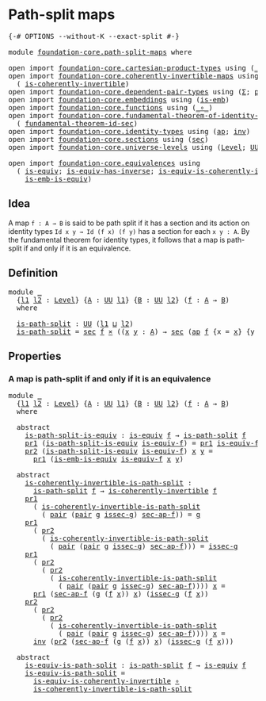 # Path-split maps

<pre class="Agda"><a id="28" class="Symbol">{-#</a> <a id="32" class="Keyword">OPTIONS</a> <a id="40" class="Pragma">--without-K</a> <a id="52" class="Pragma">--exact-split</a> <a id="66" class="Symbol">#-}</a>

<a id="71" class="Keyword">module</a> <a id="78" href="foundation-core.path-split-maps.html" class="Module">foundation-core.path-split-maps</a> <a id="110" class="Keyword">where</a>

<a id="117" class="Keyword">open</a> <a id="122" class="Keyword">import</a> <a id="129" href="foundation-core.cartesian-product-types.html" class="Module">foundation-core.cartesian-product-types</a> <a id="169" class="Keyword">using</a> <a id="175" class="Symbol">(</a><a id="176" href="foundation-core.cartesian-product-types.html#577" class="Function Operator">_×_</a><a id="179" class="Symbol">)</a>
<a id="181" class="Keyword">open</a> <a id="186" class="Keyword">import</a> <a id="193" href="foundation-core.coherently-invertible-maps.html" class="Module">foundation-core.coherently-invertible-maps</a> <a id="236" class="Keyword">using</a>
  <a id="244" class="Symbol">(</a> <a id="246" href="foundation-core.coherently-invertible-maps.html#1466" class="Function">is-coherently-invertible</a><a id="270" class="Symbol">)</a>
<a id="272" class="Keyword">open</a> <a id="277" class="Keyword">import</a> <a id="284" href="foundation-core.dependent-pair-types.html" class="Module">foundation-core.dependent-pair-types</a> <a id="321" class="Keyword">using</a> <a id="327" class="Symbol">(</a><a id="328" href="foundation-core.dependent-pair-types.html#502" class="Record">Σ</a><a id="329" class="Symbol">;</a> <a id="331" href="foundation-core.dependent-pair-types.html#575" class="InductiveConstructor">pair</a><a id="335" class="Symbol">;</a> <a id="337" href="foundation-core.dependent-pair-types.html#592" class="Field">pr1</a><a id="340" class="Symbol">;</a> <a id="342" href="foundation-core.dependent-pair-types.html#604" class="Field">pr2</a><a id="345" class="Symbol">)</a>
<a id="347" class="Keyword">open</a> <a id="352" class="Keyword">import</a> <a id="359" href="foundation-core.embeddings.html" class="Module">foundation-core.embeddings</a> <a id="386" class="Keyword">using</a> <a id="392" class="Symbol">(</a><a id="393" href="foundation-core.embeddings.html#980" class="Function">is-emb</a><a id="399" class="Symbol">)</a>
<a id="401" class="Keyword">open</a> <a id="406" class="Keyword">import</a> <a id="413" href="foundation-core.functions.html" class="Module">foundation-core.functions</a> <a id="439" class="Keyword">using</a> <a id="445" class="Symbol">(</a><a id="446" href="foundation-core.functions.html#407" class="Function Operator">_∘_</a><a id="449" class="Symbol">)</a>
<a id="451" class="Keyword">open</a> <a id="456" class="Keyword">import</a> <a id="463" href="foundation-core.fundamental-theorem-of-identity-types.html" class="Module">foundation-core.fundamental-theorem-of-identity-types</a> <a id="517" class="Keyword">using</a>
  <a id="525" class="Symbol">(</a> <a id="527" href="foundation-core.fundamental-theorem-of-identity-types.html#4029" class="Function">fundamental-theorem-id-sec</a><a id="553" class="Symbol">)</a>
<a id="555" class="Keyword">open</a> <a id="560" class="Keyword">import</a> <a id="567" href="foundation-core.identity-types.html" class="Module">foundation-core.identity-types</a> <a id="598" class="Keyword">using</a> <a id="604" class="Symbol">(</a><a id="605" href="foundation-core.identity-types.html#3990" class="Function">ap</a><a id="607" class="Symbol">;</a> <a id="609" href="foundation-core.identity-types.html#2716" class="Function">inv</a><a id="612" class="Symbol">)</a>
<a id="614" class="Keyword">open</a> <a id="619" class="Keyword">import</a> <a id="626" href="foundation-core.sections.html" class="Module">foundation-core.sections</a> <a id="651" class="Keyword">using</a> <a id="657" class="Symbol">(</a><a id="658" href="foundation-core.sections.html#521" class="Function">sec</a><a id="661" class="Symbol">)</a>
<a id="663" class="Keyword">open</a> <a id="668" class="Keyword">import</a> <a id="675" href="foundation-core.universe-levels.html" class="Module">foundation-core.universe-levels</a> <a id="707" class="Keyword">using</a> <a id="713" class="Symbol">(</a><a id="714" href="Agda.Primitive.html#597" class="Postulate">Level</a><a id="719" class="Symbol">;</a> <a id="721" href="foundation-core.universe-levels.html#222" class="Primitive">UU</a><a id="723" class="Symbol">;</a> <a id="725" href="Agda.Primitive.html#810" class="Primitive Operator">_⊔_</a><a id="728" class="Symbol">)</a>

<a id="731" class="Keyword">open</a> <a id="736" class="Keyword">import</a> <a id="743" href="foundation-core.equivalences.html" class="Module">foundation-core.equivalences</a> <a id="772" class="Keyword">using</a>
  <a id="780" class="Symbol">(</a> <a id="782" href="foundation-core.equivalences.html#1542" class="Function">is-equiv</a><a id="790" class="Symbol">;</a> <a id="792" href="foundation-core.equivalences.html#2999" class="Function">is-equiv-has-inverse</a><a id="812" class="Symbol">;</a> <a id="814" href="foundation-core.equivalences.html#3828" class="Function">is-equiv-is-coherently-invertible</a><a id="847" class="Symbol">;</a>
    <a id="853" href="foundation-core.equivalences.html#15392" class="Function">is-emb-is-equiv</a><a id="868" class="Symbol">)</a>
</pre>
## Idea

A map `f : A → B` is said to be path split if it has a section and its action on identity types `Id x y → Id (f x) (f y)` has a section for each `x y : A`. By the fundamental theorem for identity types, it follows that a map is path-split if and only if it is an equivalence.

## Definition

<pre class="Agda"><a id="1184" class="Keyword">module</a> <a id="1191" href="foundation-core.path-split-maps.html#1191" class="Module">_</a>
  <a id="1195" class="Symbol">{</a><a id="1196" href="foundation-core.path-split-maps.html#1196" class="Bound">l1</a> <a id="1199" href="foundation-core.path-split-maps.html#1199" class="Bound">l2</a> <a id="1202" class="Symbol">:</a> <a id="1204" href="Agda.Primitive.html#597" class="Postulate">Level</a><a id="1209" class="Symbol">}</a> <a id="1211" class="Symbol">{</a><a id="1212" href="foundation-core.path-split-maps.html#1212" class="Bound">A</a> <a id="1214" class="Symbol">:</a> <a id="1216" href="foundation-core.universe-levels.html#222" class="Primitive">UU</a> <a id="1219" href="foundation-core.path-split-maps.html#1196" class="Bound">l1</a><a id="1221" class="Symbol">}</a> <a id="1223" class="Symbol">{</a><a id="1224" href="foundation-core.path-split-maps.html#1224" class="Bound">B</a> <a id="1226" class="Symbol">:</a> <a id="1228" href="foundation-core.universe-levels.html#222" class="Primitive">UU</a> <a id="1231" href="foundation-core.path-split-maps.html#1199" class="Bound">l2</a><a id="1233" class="Symbol">}</a> <a id="1235" class="Symbol">(</a><a id="1236" href="foundation-core.path-split-maps.html#1236" class="Bound">f</a> <a id="1238" class="Symbol">:</a> <a id="1240" href="foundation-core.path-split-maps.html#1212" class="Bound">A</a> <a id="1242" class="Symbol">→</a> <a id="1244" href="foundation-core.path-split-maps.html#1224" class="Bound">B</a><a id="1245" class="Symbol">)</a>
  <a id="1249" class="Keyword">where</a>

  <a id="1258" href="foundation-core.path-split-maps.html#1258" class="Function">is-path-split</a> <a id="1272" class="Symbol">:</a> <a id="1274" href="foundation-core.universe-levels.html#222" class="Primitive">UU</a> <a id="1277" class="Symbol">(</a><a id="1278" href="foundation-core.path-split-maps.html#1196" class="Bound">l1</a> <a id="1281" href="Agda.Primitive.html#810" class="Primitive Operator">⊔</a> <a id="1283" href="foundation-core.path-split-maps.html#1199" class="Bound">l2</a><a id="1285" class="Symbol">)</a>
  <a id="1289" href="foundation-core.path-split-maps.html#1258" class="Function">is-path-split</a> <a id="1303" class="Symbol">=</a> <a id="1305" href="foundation-core.sections.html#521" class="Function">sec</a> <a id="1309" href="foundation-core.path-split-maps.html#1236" class="Bound">f</a> <a id="1311" href="foundation-core.cartesian-product-types.html#577" class="Function Operator">×</a> <a id="1313" class="Symbol">((</a><a id="1315" href="foundation-core.path-split-maps.html#1315" class="Bound">x</a> <a id="1317" href="foundation-core.path-split-maps.html#1317" class="Bound">y</a> <a id="1319" class="Symbol">:</a> <a id="1321" href="foundation-core.path-split-maps.html#1212" class="Bound">A</a><a id="1322" class="Symbol">)</a> <a id="1324" class="Symbol">→</a> <a id="1326" href="foundation-core.sections.html#521" class="Function">sec</a> <a id="1330" class="Symbol">(</a><a id="1331" href="foundation-core.identity-types.html#3990" class="Function">ap</a> <a id="1334" href="foundation-core.path-split-maps.html#1236" class="Bound">f</a> <a id="1336" class="Symbol">{</a><a id="1337" class="Argument">x</a> <a id="1339" class="Symbol">=</a> <a id="1341" href="foundation-core.path-split-maps.html#1315" class="Bound">x</a><a id="1342" class="Symbol">}</a> <a id="1344" class="Symbol">{</a><a id="1345" class="Argument">y</a> <a id="1347" class="Symbol">=</a> <a id="1349" href="foundation-core.path-split-maps.html#1317" class="Bound">y</a><a id="1350" class="Symbol">}))</a>
</pre>
## Properties

### A map is path-split if and only if it is an equivalence

<pre class="Agda"><a id="1443" class="Keyword">module</a> <a id="1450" href="foundation-core.path-split-maps.html#1450" class="Module">_</a>
  <a id="1454" class="Symbol">{</a><a id="1455" href="foundation-core.path-split-maps.html#1455" class="Bound">l1</a> <a id="1458" href="foundation-core.path-split-maps.html#1458" class="Bound">l2</a> <a id="1461" class="Symbol">:</a> <a id="1463" href="Agda.Primitive.html#597" class="Postulate">Level</a><a id="1468" class="Symbol">}</a> <a id="1470" class="Symbol">{</a><a id="1471" href="foundation-core.path-split-maps.html#1471" class="Bound">A</a> <a id="1473" class="Symbol">:</a> <a id="1475" href="foundation-core.universe-levels.html#222" class="Primitive">UU</a> <a id="1478" href="foundation-core.path-split-maps.html#1455" class="Bound">l1</a><a id="1480" class="Symbol">}</a> <a id="1482" class="Symbol">{</a><a id="1483" href="foundation-core.path-split-maps.html#1483" class="Bound">B</a> <a id="1485" class="Symbol">:</a> <a id="1487" href="foundation-core.universe-levels.html#222" class="Primitive">UU</a> <a id="1490" href="foundation-core.path-split-maps.html#1458" class="Bound">l2</a><a id="1492" class="Symbol">}</a> <a id="1494" class="Symbol">(</a><a id="1495" href="foundation-core.path-split-maps.html#1495" class="Bound">f</a> <a id="1497" class="Symbol">:</a> <a id="1499" href="foundation-core.path-split-maps.html#1471" class="Bound">A</a> <a id="1501" class="Symbol">→</a> <a id="1503" href="foundation-core.path-split-maps.html#1483" class="Bound">B</a><a id="1504" class="Symbol">)</a>
  <a id="1508" class="Keyword">where</a>
  
  <a id="1519" class="Keyword">abstract</a>
    <a id="1532" href="foundation-core.path-split-maps.html#1532" class="Function">is-path-split-is-equiv</a> <a id="1555" class="Symbol">:</a> <a id="1557" href="foundation-core.equivalences.html#1542" class="Function">is-equiv</a> <a id="1566" href="foundation-core.path-split-maps.html#1495" class="Bound">f</a> <a id="1568" class="Symbol">→</a> <a id="1570" href="foundation-core.path-split-maps.html#1258" class="Function">is-path-split</a> <a id="1584" href="foundation-core.path-split-maps.html#1495" class="Bound">f</a>
    <a id="1590" href="foundation-core.dependent-pair-types.html#592" class="Field">pr1</a> <a id="1594" class="Symbol">(</a><a id="1595" href="foundation-core.path-split-maps.html#1532" class="Function">is-path-split-is-equiv</a> <a id="1618" href="foundation-core.path-split-maps.html#1618" class="Bound">is-equiv-f</a><a id="1628" class="Symbol">)</a> <a id="1630" class="Symbol">=</a> <a id="1632" href="foundation-core.dependent-pair-types.html#592" class="Field">pr1</a> <a id="1636" href="foundation-core.path-split-maps.html#1618" class="Bound">is-equiv-f</a>
    <a id="1651" href="foundation-core.dependent-pair-types.html#604" class="Field">pr2</a> <a id="1655" class="Symbol">(</a><a id="1656" href="foundation-core.path-split-maps.html#1532" class="Function">is-path-split-is-equiv</a> <a id="1679" href="foundation-core.path-split-maps.html#1679" class="Bound">is-equiv-f</a><a id="1689" class="Symbol">)</a> <a id="1691" href="foundation-core.path-split-maps.html#1691" class="Bound">x</a> <a id="1693" href="foundation-core.path-split-maps.html#1693" class="Bound">y</a> <a id="1695" class="Symbol">=</a>
      <a id="1703" href="foundation-core.dependent-pair-types.html#592" class="Field">pr1</a> <a id="1707" class="Symbol">(</a><a id="1708" href="foundation-core.equivalences.html#15392" class="Function">is-emb-is-equiv</a> <a id="1724" href="foundation-core.path-split-maps.html#1679" class="Bound">is-equiv-f</a> <a id="1735" href="foundation-core.path-split-maps.html#1691" class="Bound">x</a> <a id="1737" href="foundation-core.path-split-maps.html#1693" class="Bound">y</a><a id="1738" class="Symbol">)</a>

  <a id="1743" class="Keyword">abstract</a>
    <a id="1756" href="foundation-core.path-split-maps.html#1756" class="Function">is-coherently-invertible-is-path-split</a> <a id="1795" class="Symbol">:</a>
      <a id="1803" href="foundation-core.path-split-maps.html#1258" class="Function">is-path-split</a> <a id="1817" href="foundation-core.path-split-maps.html#1495" class="Bound">f</a> <a id="1819" class="Symbol">→</a> <a id="1821" href="foundation-core.coherently-invertible-maps.html#1466" class="Function">is-coherently-invertible</a> <a id="1846" href="foundation-core.path-split-maps.html#1495" class="Bound">f</a>
    <a id="1852" href="foundation-core.dependent-pair-types.html#592" class="Field">pr1</a>
      <a id="1862" class="Symbol">(</a> <a id="1864" href="foundation-core.path-split-maps.html#1756" class="Function">is-coherently-invertible-is-path-split</a>
        <a id="1911" class="Symbol">(</a> <a id="1913" href="foundation-core.dependent-pair-types.html#575" class="InductiveConstructor">pair</a> <a id="1918" class="Symbol">(</a><a id="1919" href="foundation-core.dependent-pair-types.html#575" class="InductiveConstructor">pair</a> <a id="1924" href="foundation-core.path-split-maps.html#1924" class="Bound">g</a> <a id="1926" href="foundation-core.path-split-maps.html#1926" class="Bound">issec-g</a><a id="1933" class="Symbol">)</a> <a id="1935" href="foundation-core.path-split-maps.html#1935" class="Bound">sec-ap-f</a><a id="1943" class="Symbol">))</a> <a id="1946" class="Symbol">=</a> <a id="1948" href="foundation-core.path-split-maps.html#1924" class="Bound">g</a>
    <a id="1954" href="foundation-core.dependent-pair-types.html#592" class="Field">pr1</a>
      <a id="1964" class="Symbol">(</a> <a id="1966" href="foundation-core.dependent-pair-types.html#604" class="Field">pr2</a>
        <a id="1978" class="Symbol">(</a> <a id="1980" href="foundation-core.path-split-maps.html#1756" class="Function">is-coherently-invertible-is-path-split</a>
          <a id="2029" class="Symbol">(</a> <a id="2031" href="foundation-core.dependent-pair-types.html#575" class="InductiveConstructor">pair</a> <a id="2036" class="Symbol">(</a><a id="2037" href="foundation-core.dependent-pair-types.html#575" class="InductiveConstructor">pair</a> <a id="2042" href="foundation-core.path-split-maps.html#2042" class="Bound">g</a> <a id="2044" href="foundation-core.path-split-maps.html#2044" class="Bound">issec-g</a><a id="2051" class="Symbol">)</a> <a id="2053" href="foundation-core.path-split-maps.html#2053" class="Bound">sec-ap-f</a><a id="2061" class="Symbol">)))</a> <a id="2065" class="Symbol">=</a> <a id="2067" href="foundation-core.path-split-maps.html#2044" class="Bound">issec-g</a>
    <a id="2079" href="foundation-core.dependent-pair-types.html#592" class="Field">pr1</a>
      <a id="2089" class="Symbol">(</a> <a id="2091" href="foundation-core.dependent-pair-types.html#604" class="Field">pr2</a>
        <a id="2103" class="Symbol">(</a> <a id="2105" href="foundation-core.dependent-pair-types.html#604" class="Field">pr2</a>
          <a id="2119" class="Symbol">(</a> <a id="2121" href="foundation-core.path-split-maps.html#1756" class="Function">is-coherently-invertible-is-path-split</a>
            <a id="2172" class="Symbol">(</a> <a id="2174" href="foundation-core.dependent-pair-types.html#575" class="InductiveConstructor">pair</a> <a id="2179" class="Symbol">(</a><a id="2180" href="foundation-core.dependent-pair-types.html#575" class="InductiveConstructor">pair</a> <a id="2185" href="foundation-core.path-split-maps.html#2185" class="Bound">g</a> <a id="2187" href="foundation-core.path-split-maps.html#2187" class="Bound">issec-g</a><a id="2194" class="Symbol">)</a> <a id="2196" href="foundation-core.path-split-maps.html#2196" class="Bound">sec-ap-f</a><a id="2204" class="Symbol">))))</a> <a id="2209" href="foundation-core.path-split-maps.html#2209" class="Bound">x</a> <a id="2211" class="Symbol">=</a>
      <a id="2219" href="foundation-core.dependent-pair-types.html#592" class="Field">pr1</a> <a id="2223" class="Symbol">(</a><a id="2224" href="foundation-core.path-split-maps.html#2196" class="Bound">sec-ap-f</a> <a id="2233" class="Symbol">(</a><a id="2234" href="foundation-core.path-split-maps.html#2185" class="Bound">g</a> <a id="2236" class="Symbol">(</a><a id="2237" href="foundation-core.path-split-maps.html#1495" class="Bound">f</a> <a id="2239" href="foundation-core.path-split-maps.html#2209" class="Bound">x</a><a id="2240" class="Symbol">))</a> <a id="2243" href="foundation-core.path-split-maps.html#2209" class="Bound">x</a><a id="2244" class="Symbol">)</a> <a id="2246" class="Symbol">(</a><a id="2247" href="foundation-core.path-split-maps.html#2187" class="Bound">issec-g</a> <a id="2255" class="Symbol">(</a><a id="2256" href="foundation-core.path-split-maps.html#1495" class="Bound">f</a> <a id="2258" href="foundation-core.path-split-maps.html#2209" class="Bound">x</a><a id="2259" class="Symbol">))</a>
    <a id="2266" href="foundation-core.dependent-pair-types.html#604" class="Field">pr2</a>
      <a id="2276" class="Symbol">(</a> <a id="2278" href="foundation-core.dependent-pair-types.html#604" class="Field">pr2</a>
        <a id="2290" class="Symbol">(</a> <a id="2292" href="foundation-core.dependent-pair-types.html#604" class="Field">pr2</a>
          <a id="2306" class="Symbol">(</a> <a id="2308" href="foundation-core.path-split-maps.html#1756" class="Function">is-coherently-invertible-is-path-split</a>
            <a id="2359" class="Symbol">(</a> <a id="2361" href="foundation-core.dependent-pair-types.html#575" class="InductiveConstructor">pair</a> <a id="2366" class="Symbol">(</a><a id="2367" href="foundation-core.dependent-pair-types.html#575" class="InductiveConstructor">pair</a> <a id="2372" href="foundation-core.path-split-maps.html#2372" class="Bound">g</a> <a id="2374" href="foundation-core.path-split-maps.html#2374" class="Bound">issec-g</a><a id="2381" class="Symbol">)</a> <a id="2383" href="foundation-core.path-split-maps.html#2383" class="Bound">sec-ap-f</a><a id="2391" class="Symbol">))))</a> <a id="2396" href="foundation-core.path-split-maps.html#2396" class="Bound">x</a> <a id="2398" class="Symbol">=</a>
      <a id="2406" href="foundation-core.identity-types.html#2716" class="Function">inv</a> <a id="2410" class="Symbol">(</a><a id="2411" href="foundation-core.dependent-pair-types.html#604" class="Field">pr2</a> <a id="2415" class="Symbol">(</a><a id="2416" href="foundation-core.path-split-maps.html#2383" class="Bound">sec-ap-f</a> <a id="2425" class="Symbol">(</a><a id="2426" href="foundation-core.path-split-maps.html#2372" class="Bound">g</a> <a id="2428" class="Symbol">(</a><a id="2429" href="foundation-core.path-split-maps.html#1495" class="Bound">f</a> <a id="2431" href="foundation-core.path-split-maps.html#2396" class="Bound">x</a><a id="2432" class="Symbol">))</a> <a id="2435" href="foundation-core.path-split-maps.html#2396" class="Bound">x</a><a id="2436" class="Symbol">)</a> <a id="2438" class="Symbol">(</a><a id="2439" href="foundation-core.path-split-maps.html#2374" class="Bound">issec-g</a> <a id="2447" class="Symbol">(</a><a id="2448" href="foundation-core.path-split-maps.html#1495" class="Bound">f</a> <a id="2450" href="foundation-core.path-split-maps.html#2396" class="Bound">x</a><a id="2451" class="Symbol">)))</a>
         
  <a id="2467" class="Keyword">abstract</a>
    <a id="2480" href="foundation-core.path-split-maps.html#2480" class="Function">is-equiv-is-path-split</a> <a id="2503" class="Symbol">:</a> <a id="2505" href="foundation-core.path-split-maps.html#1258" class="Function">is-path-split</a> <a id="2519" href="foundation-core.path-split-maps.html#1495" class="Bound">f</a> <a id="2521" class="Symbol">→</a> <a id="2523" href="foundation-core.equivalences.html#1542" class="Function">is-equiv</a> <a id="2532" href="foundation-core.path-split-maps.html#1495" class="Bound">f</a>
    <a id="2538" href="foundation-core.path-split-maps.html#2480" class="Function">is-equiv-is-path-split</a> <a id="2561" class="Symbol">=</a>
      <a id="2569" href="foundation-core.equivalences.html#3828" class="Function">is-equiv-is-coherently-invertible</a> <a id="2603" href="foundation-core.functions.html#407" class="Function Operator">∘</a>
      <a id="2611" href="foundation-core.path-split-maps.html#1756" class="Function">is-coherently-invertible-is-path-split</a>
</pre>